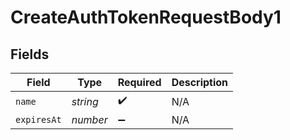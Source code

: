 # CreateAuthTokenRequestBody1


## Fields

| Field              | Type               | Required           | Description        |
| ------------------ | ------------------ | ------------------ | ------------------ |
| `name`             | *string*           | :heavy_check_mark: | N/A                |
| `expiresAt`        | *number*           | :heavy_minus_sign: | N/A                |